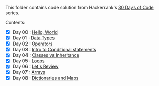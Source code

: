 This folder contains code solution from Hackerrank's [30 Days of Code](https://www.hackerrank.com/domains/tutorials/30-days-of-code) series.

Contents:
- [x] Day 00 : [Hello, World](https://www.hackerrank.com/challenges/30-hello-world/problem) 
- [x] Day 01 : [Data Types](https://www.hackerrank.com/challenges/30-data-types/problem) 
- [x] Day 02 : [Operators](https://www.hackerrank.com/challenges/30-operators/problem) 
- [x] Day 03 : [Intro to Conditional statements](https://www.hackerrank.com/challenges/30-conditional-statements/problem) 
- [x] Day 04 : [Classes vs Inheritance](https://www.hackerrank.com/challenges/30-class-vs-instance/problem) 
- [x] Day 05 : [Loops](https://www.hackerrank.com/challenges/30-loops/problem)
- [x] Day 06 : [Let's Review](https://www.hackerrank.com/challenges/30-review-loop/problem)
- [x] Day 07 : [Arrays](https://www.hackerrank.com/challenges/30-arrays/problem)
- [x] Day 08 : [Dictionaries and Maps](https://www.hackerrank.com/challenges/30-dictionaries-and-maps/problem)